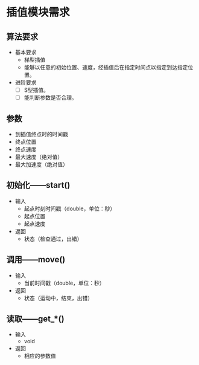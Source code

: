 插值模块需求
==============

算法要求
----
+ 基本要求
    - 梯型插值
    - 能够以任意的初始位置、速度，经插值后在指定时间点以指定到达指定位置。
+ 进阶要求
    - [ ] S型插值。
    - [ ] 能判断参数是否合理。

参数
----
- 到插值终点时的时间戳
- 终点位置
- 终点速度
- 最大速度（绝对值）
- 最大加速度（绝对值）

初始化——start()
------
- 输入
    - 起点时刻时间戳（double，单位：秒）
    - 起点位置
    - 起点速度
- 返回
    - 状态（检查通过，出错）

调用——move()
------
- 输入
    - 当前时间戳（double，单位：秒）
- 返回
    - 状态（运动中，结束，出错）
    
读取——get_*()
------------
- 输入
    - void
- 返回
    - 相应的参数值